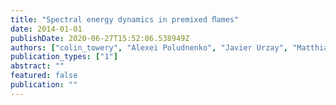 ```yaml
---
title: "Spectral energy dynamics in premixed ﬂames"
date: 2014-01-01
publishDate: 2020-06-27T15:52:06.538949Z
authors: ["colin_towery", "Alexei Poludnenko", "Javier Urzay", "Matthias Ihme", "peter_hamlington"]
publication_types: ["1"]
abstract: ""
featured: false
publication: ""
---
```


